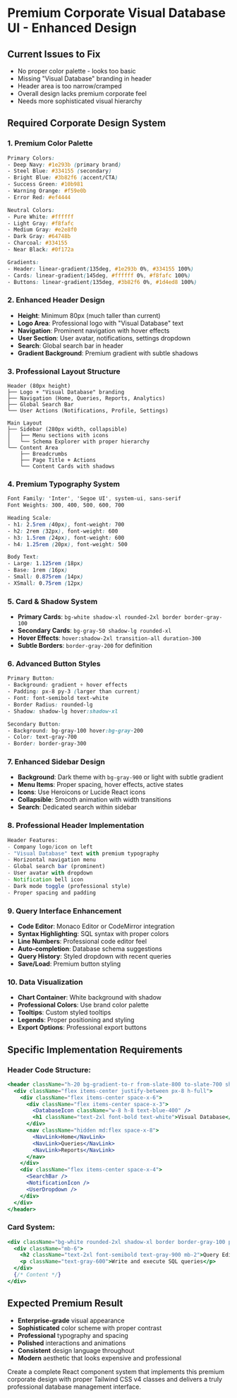 # Premium Corporate Visual Database UI - Enhanced Design

## Current Issues to Fix
- No proper color palette - looks too basic
- Missing "Visual Database" branding in header
- Header area is too narrow/cramped
- Overall design lacks premium corporate feel
- Needs more sophisticated visual hierarchy

## Required Corporate Design System

### 1. Premium Color Palette
```css
Primary Colors:
- Deep Navy: #1e293b (primary brand)
- Steel Blue: #334155 (secondary)
- Bright Blue: #3b82f6 (accent/CTA)
- Success Green: #10b981
- Warning Orange: #f59e0b
- Error Red: #ef4444

Neutral Colors:
- Pure White: #ffffff
- Light Gray: #f8fafc
- Medium Gray: #e2e8f0
- Dark Gray: #64748b
- Charcoal: #334155
- Near Black: #0f172a

Gradients:
- Header: linear-gradient(135deg, #1e293b 0%, #334155 100%)
- Cards: linear-gradient(145deg, #ffffff 0%, #f8fafc 100%)
- Buttons: linear-gradient(135deg, #3b82f6 0%, #1d4ed8 100%)
```

### 2. Enhanced Header Design
- **Height**: Minimum 80px (much taller than current)
- **Logo Area**: Professional logo with "Visual Database" text
- **Navigation**: Prominent navigation with hover effects
- **User Section**: User avatar, notifications, settings dropdown
- **Search**: Global search bar in header
- **Gradient Background**: Premium gradient with subtle shadows

### 3. Professional Layout Structure
```
Header (80px height)
├── Logo + "Visual Database" branding
├── Navigation (Home, Queries, Reports, Analytics)
├── Global Search Bar
└── User Actions (Notifications, Profile, Settings)

Main Layout
├── Sidebar (280px width, collapsible)
│   ├── Menu sections with icons
│   └── Schema Explorer with proper hierarchy
└── Content Area
    ├── Breadcrumbs
    ├── Page Title + Actions
    └── Content Cards with shadows
```

### 4. Premium Typography System
```css
Font Family: 'Inter', 'Segoe UI', system-ui, sans-serif
Font Weights: 300, 400, 500, 600, 700

Heading Scale:
- h1: 2.5rem (40px), font-weight: 700
- h2: 2rem (32px), font-weight: 600
- h3: 1.5rem (24px), font-weight: 600
- h4: 1.25rem (20px), font-weight: 500

Body Text:
- Large: 1.125rem (18px)
- Base: 1rem (16px)
- Small: 0.875rem (14px)
- XSmall: 0.75rem (12px)
```

### 5. Card & Shadow System
- **Primary Cards**: `bg-white shadow-xl rounded-2xl border border-gray-100`
- **Secondary Cards**: `bg-gray-50 shadow-lg rounded-xl`
- **Hover Effects**: `hover:shadow-2xl transition-all duration-300`
- **Subtle Borders**: `border-gray-200` for definition

### 6. Advanced Button Styles
```css
Primary Button:
- Background: gradient + hover effects
- Padding: px-8 py-3 (larger than current)
- Font: font-semibold text-white
- Border Radius: rounded-lg
- Shadow: shadow-lg hover:shadow-xl

Secondary Button:
- Background: bg-gray-100 hover:bg-gray-200
- Color: text-gray-700
- Border: border-gray-300
```

### 7. Enhanced Sidebar Design
- **Background**: Dark theme with `bg-gray-900` or light with subtle gradient
- **Menu Items**: Proper spacing, hover effects, active states
- **Icons**: Use Heroicons or Lucide React icons
- **Collapsible**: Smooth animation with width transitions
- **Search**: Dedicated search within sidebar

### 8. Professional Header Implementation
```jsx
Header Features:
- Company logo/icon on left
- "Visual Database" text with premium typography
- Horizontal navigation menu
- Global search bar (prominent)
- User avatar with dropdown
- Notification bell icon
- Dark mode toggle (professional style)
- Proper spacing and padding
```

### 9. Query Interface Enhancement
- **Code Editor**: Monaco Editor or CodeMirror integration
- **Syntax Highlighting**: SQL syntax with proper colors
- **Line Numbers**: Professional code editor feel
- **Auto-completion**: Database schema suggestions
- **Query History**: Styled dropdown with recent queries
- **Save/Load**: Premium button styling

### 10. Data Visualization
- **Chart Container**: White background with shadow
- **Professional Colors**: Use brand color palette
- **Tooltips**: Custom styled tooltips
- **Legends**: Proper positioning and styling
- **Export Options**: Professional export buttons

## Specific Implementation Requirements

### Header Code Structure:
```jsx
<header className="h-20 bg-gradient-to-r from-slate-800 to-slate-700 shadow-xl">
  <div className="flex items-center justify-between px-8 h-full">
    <div className="flex items-center space-x-6">
      <div className="flex items-center space-x-3">
        <DatabaseIcon className="w-8 h-8 text-blue-400" />
        <h1 className="text-2xl font-bold text-white">Visual Database</h1>
      </div>
      <nav className="hidden md:flex space-x-8">
        <NavLink>Home</NavLink>
        <NavLink>Queries</NavLink>
        <NavLink>Reports</NavLink>
      </nav>
    </div>
    <div className="flex items-center space-x-4">
      <SearchBar />
      <NotificationIcon />
      <UserDropdown />
    </div>
  </div>
</header>
```

### Card System:
```jsx
<div className="bg-white rounded-2xl shadow-xl border border-gray-100 p-8">
  <div className="mb-6">
    <h2 className="text-2xl font-semibold text-gray-900 mb-2">Query Editor</h2>
    <p className="text-gray-600">Write and execute SQL queries</p>
  </div>
  {/* Content */}
</div>
```

## Expected Premium Result
- **Enterprise-grade** visual appearance
- **Sophisticated** color scheme with proper contrast
- **Professional** typography and spacing
- **Polished** interactions and animations
- **Consistent** design language throughout
- **Modern** aesthetic that looks expensive and professional

Create a complete React component system that implements this premium corporate design with proper Tailwind CSS v4 classes and delivers a truly professional database management interface.
